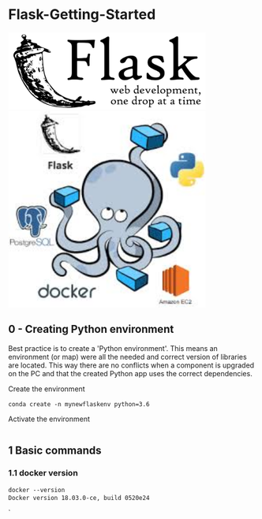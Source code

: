 # Flask-Getting-Started

<img src="images/Flask.png" width="400px" >
<img src="images/Docker_Flask.jpeg" width="400px" >

## 0 - Creating Python environment

Best practice is to create a 'Python environment'. This means an environment (or map) were all the needed and correct version of libraries are located. This way there are no conflicts when a component is upgraded on the PC and that the created Python app uses the correct dependencies.

Create the environment
```
conda create -n mynewflaskenv python=3.6
```
Activate the environment
```

```

## 1 Basic commands
### 1.1 docker version
```
docker --version
Docker version 18.03.0-ce, build 0520e24
```
`
